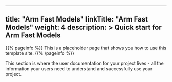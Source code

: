 
---
title: "Arm Fast Models"
linkTitle: "Arm Fast Models"
weight: 4
description: >
    Quick start for Arm Fast Models
---

{{% pageinfo %}}
This is a placeholder page that shows you how to use this template site.
{{% /pageinfo %}}


This section is where the user documentation for your project lives - all the information your users need to understand and successfully use your project. 

